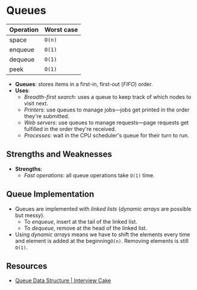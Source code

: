 # Queues

| Operation | Worst case |
| --------- | ---------- |
| space     | `O(n)`     |
| enqueue   | `O(1)`     |
| dequeue   | `O(1)`     |
| peek      | `O(1)`     |

* **Queues**: stores items in a first-in, first-out (*FIFO*) order.
* **Uses**:
  * *Breadth-first search*: uses a queue to keep track of which nodes to visit next.
  * *Printers*: use queues to manage jobs—jobs get printed in the order they're submitted.
  * *Web servers*: use queues to manage requests—page requests get fulfilled in the order they're received.
  * *Processes*: wait in the CPU scheduler's queue for their turn to run.

## Strengths and Weaknesses

* **Strengths**:
  * *Fast operations*: all queue operations take  `O(1)` time.

## Queue Implementation

* Queues are implemented with *linked lists* (*dynamic arrays* are possible but messy).
  * To *enqueue*, insert at the tail of the linked list.
  * To *dequeue*, remove at the head of the linked list.
* Using *dynamic arrays* means we have to shift the elements every time and
  element is added at the beginning`O(n)`. Removing elements is still `O(1)`.

## Resources

* [Queue Data Structure | Interview Cake](https://www.interviewcake.com/concept/python/queue?)
